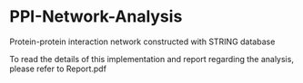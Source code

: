 # PPI-Network-Analysis
Protein-protein interaction network constructed with STRING database

To read the details of this implementation and report regarding the analysis, please refer to Report.pdf
